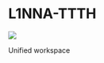 # L1NNA-TTTH

![](https://github.com/L1NNA/L1NNA-TTTH/workflows/Node-EL-CI/badge.svg])

Unified workspace
